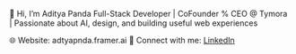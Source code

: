 👋 Hi, I’m Aditya Panda
Full-Stack Developer | CoFounder % CEO @ Tymora | Passionate about AI, design, and building useful web experiences

🌐 Website: adtyapnda.framer.ai
🔗 Connect with me: [LinkedIn](https://www.linkedin.com/in/adtyapnda/)
